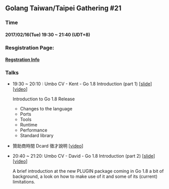 ## Golang Taiwan/Taipei Gathering #21

### Time

#### 2017/02/16(Tue) 19:30 ~ 21:40  (UDT+8)

### Resgistration Page:

#### [Regstration Info](http://golang.kktix.cc/events/gtg21)

### Talks

- 19:30 ~ 20:10 :    Umbo CV - Kent - Go 1.8 Introduction (part 1) [[slide](slide/Golang1.8.pdf)] [[video](https://www.youtube.com/watch?v=JocbuiqLBiE)]


  Introduction to Go 1.8 Release
   - Changes to the language
   - Ports
   - Tools
   - Runtime
   - Performance
   - Standard library

- 贊助商時間 Dcard 徵才說明 [[video](https://www.youtube.com/watch?v=5V3pQJsramM)]

- 20:40 ~ 21:20:   Umbo CV - David - Go 1.8 Introduction (part 2) [[slide](slide/Execution_Mode_In_Golang_1.8.pdf)] [[video](https://youtu.be/JUzuSSQwkF4)]


  A brief introduction at the new PLUGIN package coming in Go 1.8
  a bit of background, a look on how to make use of it and some of its (current) limitations. 
